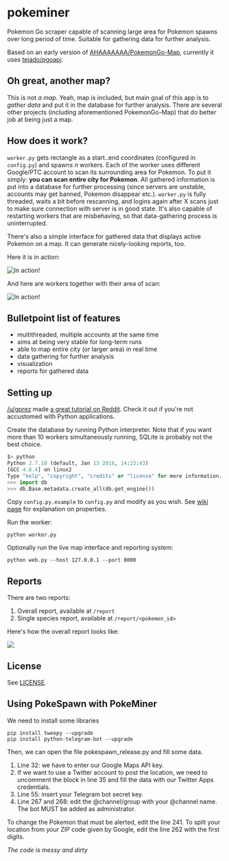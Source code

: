 # pokeminer

Pokemon Go scraper capable of scanning large area for Pokemon spawns over long period of time. Suitable for gathering data for further analysis.

Based on an early version of [AHAAAAAAA/PokemonGo-Map](https://github.com/AHAAAAAAA/PokemonGo-Map), currently it uses [tejado/pgoapi](https://github.com/tejado/pgoapi).

## Oh great, another map?

This is not *a map*. Yeah, map is included, but main goal of this app is to *gather data* and put it in the database for further analysis. There are several other projects (including aforementioned PokemonGo-Map) that do better job at being just a map.

## How does it work?

`worker.py` gets rectangle as a start..end coordinates (configured in `config.py`) and spawns *n* workers. Each of the worker uses different Google/PTC account to scan its surrounding area for Pokemon. To put it simply: **you can scan entire city for Pokemon**. All gathered information is put into a database for further processing (since servers are unstable, accounts may get banned, Pokemon disappear etc.). `worker.py` is fully threaded, waits a bit before rescanning, and logins again after X scans just to make sure connection with server is in good state. It's also capable of restarting workers that are misbehaving, so that data-gathering process is uninterrupted.

There's also  a simple interface for gathered data that displays active Pokemon on a map. It can generate nicely-looking reports, too.

Here it is in action:

![In action!](static/map.png)

And here are workers together with their area of scan:

![In action!](static/map-workers.png)

## Bulletpoint list of features

- multithreaded, multiple accounts at the same time
- aims at being very stable for long-term runs
- able to map entire city (or larger area) in real time
- data gathering for further analysis
- visualization
- reports for gathered data

## Setting up

[/u/gprez](https://www.reddit.com/u/gprez) made [a great tutorial on Reddit](https://www.reddit.com/r/pokemongodev/comments/4tz66s/pokeminer_your_individual_pokemon_locations/d5lovb6). Check it out if you're not accustomed with Python applications.

Create the database by running Python interpreter. Note that if you want more than 10 workers simultaneously running, SQLite is probably not the best choice.

```py
$> python
Python 2.7.10 (default, Jan 13 2016, 14:23:43)
[GCC 4.8.4] on linux2
Type "help", "copyright", "credits" or "license" for more information.
>>> import db
>>> db.Base.metadata.create_all(db.get_engine())
```

Copy `config.py.example` to `config.py` and modify as you wish. See [wiki page](https://github.com/modrzew/pokeminer/wiki/Config) for explanation on properties.

Run the worker:

```
python worker.py
```

Optionally run the live map interface and reporting system:

```
python web.py --host 127.0.0.1 --port 8000
```

## Reports

There are two reports:

1. Overall report, available at `/report`
2. Single species report, available at `/report/<pokemon_id>`

Here's how the overall report looks like:

[![](http://i.imgur.com/Yy4VTq0m.jpg)](http://i.imgur.com/Yy4VTq0.jpg)

## License

See [LICENSE](LICENSE).

## Using PokeSpawn with PokeMiner

We need to install some libraries

```
pip install tweepy --upgrade
pip install python-telegram-bot --upgrade
```

Then, we can open the file pokespawn_release.py and fill some data.

1. Line 32: we have to enter our Google Maps API key.
2. If we want to use a Twitter account to post the location, we need to uncomment the block in line 35 and fill the data with our Twitter Apps credentials.
3. Line 55: insert your Telegram bot secret key.
4. Line 267 and 268: edit the @channel/group with your @channel name. The bot MUST be added as administrator.

To change the Pokemon that must be alerted, edit the line 241. To split your location from your ZIP code given by Google, edit the line 262 with the first digits.

*The code is messy and dirty*
